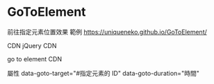 # GoToElement

前往指定元素位置效果
範例
https://uniqueneko.github.io/GoToElement/

CDN
jQuery CDN
<script src="https://ajax.googleapis.com/ajax/libs/jquery/3.4.1/jquery.min.js"></script>

go to element CDN
<script src="https://uniqueneko.github.io/GoToElement/goToElement.js"></script>

屬性
data-goto-target="#指定元素的 ID" 
data-goto-duration="時間"